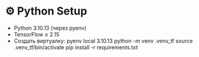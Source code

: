 # ⚙️ Python Setup

- Python 3.10.13 (через pyenv)
- TensorFlow ≥ 2.15
- Создать виртуалку:
  pyenv local 3.10.13
  python -m venv .venv_tf
  source .venv_tf/bin/activate
  pip install -r requirements.txt
